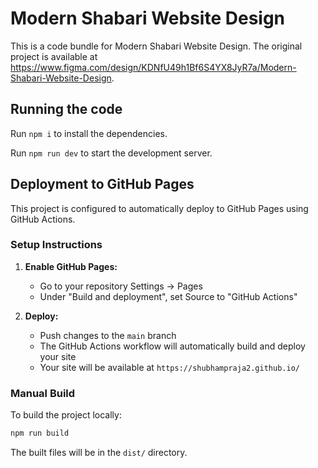 
  # Modern Shabari Website Design

  This is a code bundle for Modern Shabari Website Design. The original project is available at https://www.figma.com/design/KDNfU49h1Bf6S4YX8JyR7a/Modern-Shabari-Website-Design.

  ## Running the code

  Run `npm i` to install the dependencies.

  Run `npm run dev` to start the development server.

  ## Deployment to GitHub Pages

  This project is configured to automatically deploy to GitHub Pages using GitHub Actions.

  ### Setup Instructions

  1. **Enable GitHub Pages:**
     - Go to your repository Settings → Pages
     - Under "Build and deployment", set Source to "GitHub Actions"

  2. **Deploy:**
     - Push changes to the `main` branch
     - The GitHub Actions workflow will automatically build and deploy your site
     - Your site will be available at `https://shubhampraja2.github.io/`

  ### Manual Build

  To build the project locally:

  ```bash
  npm run build
  ```

  The built files will be in the `dist/` directory.
  